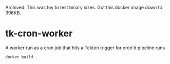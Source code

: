 Archived: This was toy to test binary sizes. Got this docker image down to 396KB.  

# tk-cron-worker

A worker run as a cron job that hits a Tekton trigger for cron'd pipeline runs 

```sh
docker build .
``` 
